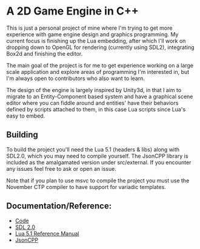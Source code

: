 A 2D Game Engine in C++
=======================

This is just a personal project of mine where I'm trying to get more experience with game engine design
and graphics programming. My current focus is finishing up the Lua embedding, after which I'll work on dropping down to OpenGL for rendering (currently using SDL2), integrating Box2d and finishing the editor.

The main goal of the project is for me to get experience working on a large scale application and explore
areas of programming I'm interested in, but I'm always open to contributors who also want to learn.

The design of the engine is largely inspired by Unity3d, in that I aim to migrate to an Entity-Component based system and have a graphical scene editor where you can fiddle around and entities' have their behaviors 
defined by scripts attached to them, in this case Lua scripts since Lua's easy to embed.

## Building
To build the project you'll need the Lua 5.1 (headers & libs) along with SDL2.0, which you may need to compile yourself. The JsonCPP library is included as the amalgamated version under src/external. If you 
encounter any issues feel free to ask or open an issue.

Note that if you plan to use msvc to compile the project you must use the November CTP compiler to have support for variadic templates. 

## Documentation/Reference:
- [Code](http://twinklebear.github.com/LPCGame/)
- [SDL 2.0](http://wiki.libsdl.org/moin.cgi/FrontPage)
- [Lua 5.1 Reference Manual](http://www.lua.org/manual/5.1/)
- [JsonCPP](http://jsoncpp.sourceforge.net/)
